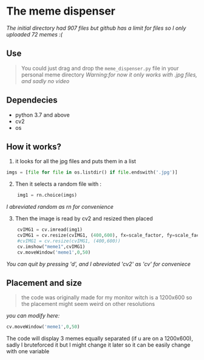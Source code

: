 # The meme dispenser

*The initial directory had 907 files but github has a limit for files so I only uploaded 72 memes :(*
## Use
> You could just drag and drop the `meme_dispenser.py` file in your personal meme directory
*Warning:for now it only works with .jpg files, and sadly no video*
## Dependecies
- python 3.7 and above
- cv2
- os


## How it works?
1. it looks for all the jpg files and puts them in a list
```py
imgs = [file for file in os.listdir() if file.endswith('.jpg')]
```

2. Then it selects a random file
with :
```py
    img1 = rn.choice(imgs)
```
*I abreviated random as rn for convenience*

3. Then the image is read by cv2 and resized then placed

```py
    cvIMG1 = cv.imread(img1)
    cvIMG1 = cv.resize(cvIMG1, (400,600), fx=scale_factor, fy=scale_factor, interpolation=cv.INTER_AREA)
    #cvIMG1 = cv.resize(cvIMG1, (400,600))
    cv.imshow("meme1",cvIMG1)
    cv.moveWindow('meme1',0,50)
```

*You can quit by pressing 'd', and I abreviated 'cv2' as 'cv' for conveniece*
## Placement and size

> the code was originally made for my monitor witch is a 1200x600 so the placement might seem weird on other resolutions

*you can modify here:*
```py
cv.moveWindow('meme1',0,50)
```

 The code will display 3 memes equally separated (if u are on a 1200x600), sadly I bruteforced it but I might change it later so it can be easily change with one variable

